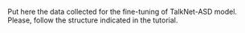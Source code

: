 Put here the data collected for the fine-tuning of TalkNet-ASD model. Please, follow the structure indicated in the tutorial.
